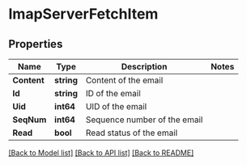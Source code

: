# ImapServerFetchItem

## Properties

Name | Type | Description | Notes
------------ | ------------- | ------------- | -------------
**Content** | **string** | Content of the email | 
**Id** | **string** | ID of the email | 
**Uid** | **int64** | UID of the email | 
**SeqNum** | **int64** | Sequence number of the email | 
**Read** | **bool** | Read status of the email | 

[[Back to Model list]](../README#documentation-for-models) [[Back to API list]](../README#documentation-for-api-endpoints) [[Back to README]](../README)


